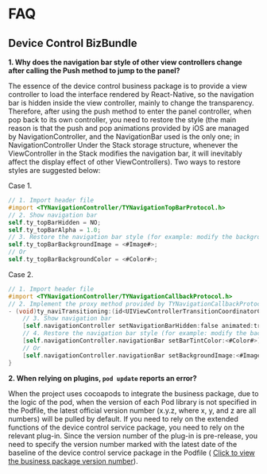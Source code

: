 # FAQ

## Device Control BizBundle

**1. Why does the navigation bar style of other view controllers change after calling the Push method to jump to the panel?**

The essence of the device control business package is to provide a view controller to load the interface rendered by React-Native, so the navigation bar is hidden inside the view controller, mainly to change the transparency. Therefore, after using the push method to enter the panel controller, when pop back to its own controller, you need to restore the style (the main reason is that the push and pop animations provided by iOS are managed by NavigationController, and the NavigationBar used is the only one; in NavigationController Under the Stack storage structure, whenever the ViewController in the Stack modifies the navigation bar, it will inevitably affect the display effect of other ViewControllers). Two ways to restore styles are suggested below:

Case 1.

```objective-c
// 1. Import header file
#import <TYNavigationController/TYNavigationTopBarProtocol.h>
// 2. Show navigation bar
self.ty_topBarHidden = NO;
self.ty_topBarAlpha = 1.0;
// 3. Restore the navigation bar style (for example: modify the background color)
self.ty_topBarBackgroundImage = <#Image#>;
// Or
self.ty_topBarBackgroundColor = <#Color#>;
```

Case 2.

```objective-c
// 1. Import header file
#import <TYNavigationController/TYNavigationCallbackProtocol.h>
// 2. Implement the proxy method provided by TYNavigationCallbackProtocol
- (void)ty_naviTransitioning:(id<UIViewControllerTransitionCoordinatorContext>)context {
    // 3. Show navigation bar
    [self.navigationController setNavigationBarHidden:false animated:true];
    // 4. Restore the navigation bar style (for example: modify the background color)
    [self.navigationController.navigationBar setBarTintColor:<#Color#>];
  	// Or
    [self.navigationController.navigationBar setBackgroundImage:<#Image#> forBarMetrics:UIBarMetricsDefault];
}
```

**2. When relying on plugins, `pod update` reports an error?**

When the project uses cocoapods to integrate the business package, due to the logic of the pod, when the version of each Pod library is not specified in the Podfile, the latest official version number (x.y.z, where x, y, and z are all numbers) will be pulled by default. If you need to rely on the extended functions of the device control service package, you need to rely on the relevant plug-in. Since the version number of the plug-in is pre-release, you need to specify the version number marked with the latest date of the baseline of the device control service package in the Podfile ( [Click to view the business package version number](../versions.md)).